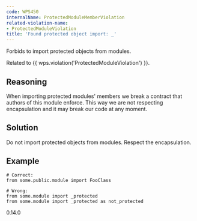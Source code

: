```yaml
---
code: WPS450
internalName: ProtectedModuleMemberViolation
related-violation-name:
- ProtectedModuleViolation
title: 'Found protected object import: _'
---
```


Forbids to import protected objects from modules.

Related to {{ wps.violation('ProtectedModuleViolation') }}.

## Reasoning
When importing protected modules' members we break a contract that
authors of this module enforce. This way we are not respecting
encapsulation and it may break our code at any moment.

## Solution
Do not import protected objects from modules. Respect the
encapsulation.

## Example

    # Correct:
    from some.public.module import FooClass
    
    # Wrong:
    from some.module import _protected
    from some.module import _protected as not_protected

<div class="versionadded">

0.14.0

</div>